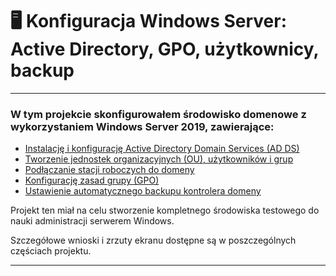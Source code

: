 # 🖥️ Konfiguracja Windows Server: Active Directory, GPO, użytkownicy, backup

--- 
### W tym projekcie skonfigurowałem środowisko domenowe z wykorzystaniem Windows Server 2019, zawierające:
- [Instalację i konfigurację Active Directory Domain Services (AD DS)](./AD/konfiguracja.md)
- [Tworzenie jednostek organizacyjnych (OU), użytkowników i grup](./AD/konfiguracja.md)
- [Podłączanie stacji roboczych do domeny](./AD/konfiguracja.md)
- [Konfigurację zasad grupy (GPO)](./AD/GPO.md)
- [Ustawienie automatycznego backupu kontrolera domeny](./Backup/backup-setup.md)

Projekt ten miał na celu stworzenie kompletnego środowiska testowego do nauki administracji serwerem Windows.

Szczegółowe wnioski i zrzuty ekranu dostępne są w poszczególnych częściach projektu.

---









